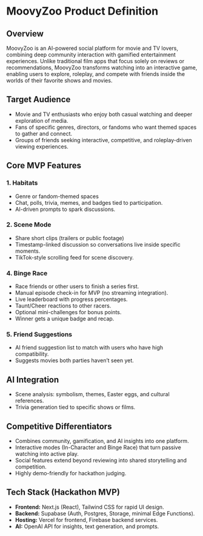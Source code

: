 # MoovyZoo Product Definition

## Overview

MoovyZoo is an AI-powered social platform for movie and TV lovers, combining deep community interaction with gamified entertainment experiences. Unlike traditional film apps that focus solely on reviews or recommendations, MoovyZoo transforms watching into an interactive game, enabling users to explore, roleplay, and compete with friends inside the worlds of their favorite shows and movies.

## Target Audience

- Movie and TV enthusiasts who enjoy both casual watching and deeper exploration of media.
- Fans of specific genres, directors, or fandoms who want themed spaces to gather and connect.
- Groups of friends seeking interactive, competitive, and roleplay-driven viewing experiences.

## Core MVP Features

### 1. Habitats

- Genre or fandom-themed spaces
- Chat, polls, trivia, memes, and badges tied to participation.
- AI-driven prompts to spark discussions.

### 2. Scene Mode

- Share short clips (trailers or public footage)
- Timestamp-linked discussion so conversations live inside specific moments.
- TikTok-style scrolling feed for scene discovery.

### 4. Binge Race

- Race friends or other users to finish a series first.
- Manual episode check-in for MVP (no streaming integration).
- Live leaderboard with progress percentages.
- Taunt/Cheer reactions to other racers.
- Optional mini-challenges for bonus points.
- Winner gets a unique badge and recap.

### 5. Friend Suggestions

- AI friend suggestion list to match with users who have high compatibility.
- Suggests movies both parties haven’t seen yet.

## AI Integration

- Scene analysis: symbolism, themes, Easter eggs, and cultural references.
- Trivia generation tied to specific shows or films.

## Competitive Differentiators

- Combines community, gamification, and AI insights into one platform.
- Interactive modes (In-Character and Binge Race) that turn passive watching into active play.
- Social features extend beyond reviewing into shared storytelling and competition.
- Highly demo-friendly for hackathon judging.

## Tech Stack (Hackathon MVP)

- **Frontend:** Next.js (React), Tailwind CSS for rapid UI design.
- **Backend:** Supabase (Auth, Postgres, Storage, minimal Edge Functions).
- **Hosting:** Vercel for frontend, Firebase backend services.
- **AI:** OpenAI API for insights, text generation, and prompts.
